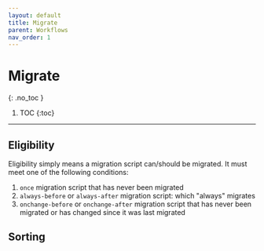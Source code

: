 ```yaml
---
layout: default
title: Migrate
parent: Workflows
nav_order: 1
---
```


# Migrate
{: .no_toc }

1. TOC
{:toc}
----

## Eligibility
Eligibility simply means a migration script can/should be migrated. It must meet one of the following conditions:
1. `once` migration script that has never been migrated
2. `always-before` or `always-after` migration script: which "always" migrates
3. `onchange-before` or `onchange-after` migration script that has never been migrated or has changed since it was last migrated

## Sorting